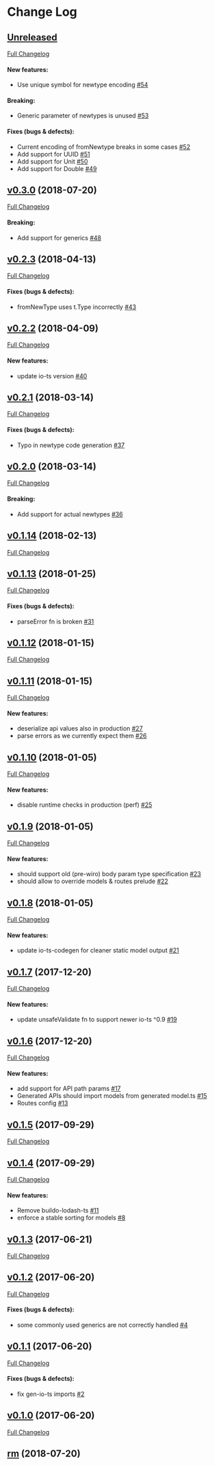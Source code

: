 #  Change Log

## [Unreleased](https://github.com/buildo/metarpheus-io-ts/tree/HEAD)
[Full Changelog](https://github.com/buildo/metarpheus-io-ts/compare/v0.3.0...HEAD)

#### New features:

- Use unique symbol for newtype encoding [#54](https://github.com/buildo/metarpheus-io-ts/issues/54)

#### Breaking:

- Generic parameter of newtypes is unused [#53](https://github.com/buildo/metarpheus-io-ts/issues/53)

#### Fixes (bugs & defects):

- Current encoding of fromNewtype breaks in some cases [#52](https://github.com/buildo/metarpheus-io-ts/issues/52)
- Add support for UUID [#51](https://github.com/buildo/metarpheus-io-ts/issues/51)
- Add support for Unit [#50](https://github.com/buildo/metarpheus-io-ts/issues/50)
- Add support for Double [#49](https://github.com/buildo/metarpheus-io-ts/issues/49)

## [v0.3.0](https://github.com/buildo/metarpheus-io-ts/tree/v0.3.0) (2018-07-20)
[Full Changelog](https://github.com/buildo/metarpheus-io-ts/compare/v0.2.3...v0.3.0)

#### Breaking:

- Add support for generics [#48](https://github.com/buildo/metarpheus-io-ts/issues/48)

## [v0.2.3](https://github.com/buildo/metarpheus-io-ts/tree/v0.2.3) (2018-04-13)
[Full Changelog](https://github.com/buildo/metarpheus-io-ts/compare/v0.2.2...v0.2.3)

#### Fixes (bugs & defects):

- fromNewType uses t.Type incorrectly [#43](https://github.com/buildo/metarpheus-io-ts/issues/43)

## [v0.2.2](https://github.com/buildo/metarpheus-io-ts/tree/v0.2.2) (2018-04-09)
[Full Changelog](https://github.com/buildo/metarpheus-io-ts/compare/v0.2.1...v0.2.2)

#### New features:

- update io-ts version [#40](https://github.com/buildo/metarpheus-io-ts/issues/40)

## [v0.2.1](https://github.com/buildo/metarpheus-io-ts/tree/v0.2.1) (2018-03-14)
[Full Changelog](https://github.com/buildo/metarpheus-io-ts/compare/v0.2.0...v0.2.1)

#### Fixes (bugs & defects):

- Typo in newtype code generation [#37](https://github.com/buildo/metarpheus-io-ts/issues/37)

## [v0.2.0](https://github.com/buildo/metarpheus-io-ts/tree/v0.2.0) (2018-03-14)
[Full Changelog](https://github.com/buildo/metarpheus-io-ts/compare/v0.1.14...v0.2.0)

#### Breaking:

- Add support for actual newtypes [#36](https://github.com/buildo/metarpheus-io-ts/issues/36)

## [v0.1.14](https://github.com/buildo/metarpheus-io-ts/tree/v0.1.14) (2018-02-13)
[Full Changelog](https://github.com/buildo/metarpheus-io-ts/compare/v0.1.13...v0.1.14)

## [v0.1.13](https://github.com/buildo/metarpheus-io-ts/tree/v0.1.13) (2018-01-25)
[Full Changelog](https://github.com/buildo/metarpheus-io-ts/compare/v0.1.12...v0.1.13)

#### Fixes (bugs & defects):

- parseError fn is broken [#31](https://github.com/buildo/metarpheus-io-ts/issues/31)

## [v0.1.12](https://github.com/buildo/metarpheus-io-ts/tree/v0.1.12) (2018-01-15)
[Full Changelog](https://github.com/buildo/metarpheus-io-ts/compare/v0.1.11...v0.1.12)

## [v0.1.11](https://github.com/buildo/metarpheus-io-ts/tree/v0.1.11) (2018-01-15)
[Full Changelog](https://github.com/buildo/metarpheus-io-ts/compare/v0.1.10...v0.1.11)

#### New features:

- deserialize api values also in production [#27](https://github.com/buildo/metarpheus-io-ts/issues/27)
- parse errors as we currently expect them [#26](https://github.com/buildo/metarpheus-io-ts/issues/26)

## [v0.1.10](https://github.com/buildo/metarpheus-io-ts/tree/v0.1.10) (2018-01-05)
[Full Changelog](https://github.com/buildo/metarpheus-io-ts/compare/v0.1.9...v0.1.10)

#### New features:

- disable runtime checks in production (perf) [#25](https://github.com/buildo/metarpheus-io-ts/issues/25)

## [v0.1.9](https://github.com/buildo/metarpheus-io-ts/tree/v0.1.9) (2018-01-05)
[Full Changelog](https://github.com/buildo/metarpheus-io-ts/compare/v0.1.8...v0.1.9)

#### New features:

- should support old (pre-wiro) body param type specification [#23](https://github.com/buildo/metarpheus-io-ts/issues/23)
- should allow to override models & routes prelude [#22](https://github.com/buildo/metarpheus-io-ts/issues/22)

## [v0.1.8](https://github.com/buildo/metarpheus-io-ts/tree/v0.1.8) (2018-01-05)
[Full Changelog](https://github.com/buildo/metarpheus-io-ts/compare/v0.1.7...v0.1.8)

#### New features:

- update io-ts-codegen for cleaner static model output [#21](https://github.com/buildo/metarpheus-io-ts/issues/21)

## [v0.1.7](https://github.com/buildo/metarpheus-io-ts/tree/v0.1.7) (2017-12-20)
[Full Changelog](https://github.com/buildo/metarpheus-io-ts/compare/v0.1.6...v0.1.7)

#### New features:

- update unsafeValidate fn to support newer io-ts ^0.9 [#19](https://github.com/buildo/metarpheus-io-ts/issues/19)

## [v0.1.6](https://github.com/buildo/metarpheus-io-ts/tree/v0.1.6) (2017-12-20)
[Full Changelog](https://github.com/buildo/metarpheus-io-ts/compare/v0.1.5...v0.1.6)

#### New features:

- add support for API path params [#17](https://github.com/buildo/metarpheus-io-ts/issues/17)
- Generated APIs should import models from generated model.ts [#15](https://github.com/buildo/metarpheus-io-ts/issues/15)
- Routes config [#13](https://github.com/buildo/metarpheus-io-ts/issues/13)

## [v0.1.5](https://github.com/buildo/metarpheus-io-ts/tree/v0.1.5) (2017-09-29)
[Full Changelog](https://github.com/buildo/metarpheus-io-ts/compare/v0.1.4...v0.1.5)

## [v0.1.4](https://github.com/buildo/metarpheus-io-ts/tree/v0.1.4) (2017-09-29)
[Full Changelog](https://github.com/buildo/metarpheus-io-ts/compare/v0.1.3...v0.1.4)

#### New features:

- Remove buildo-lodash-ts [#11](https://github.com/buildo/metarpheus-io-ts/issues/11)
- enforce a stable sorting for models [#8](https://github.com/buildo/metarpheus-io-ts/issues/8)

## [v0.1.3](https://github.com/buildo/metarpheus-io-ts/tree/v0.1.3) (2017-06-21)
[Full Changelog](https://github.com/buildo/metarpheus-io-ts/compare/v0.1.2...v0.1.3)

## [v0.1.2](https://github.com/buildo/metarpheus-io-ts/tree/v0.1.2) (2017-06-20)
[Full Changelog](https://github.com/buildo/metarpheus-io-ts/compare/v0.1.1...v0.1.2)

#### Fixes (bugs & defects):

- some commonly used generics are not correctly handled [#4](https://github.com/buildo/metarpheus-io-ts/issues/4)

## [v0.1.1](https://github.com/buildo/metarpheus-io-ts/tree/v0.1.1) (2017-06-20)
[Full Changelog](https://github.com/buildo/metarpheus-io-ts/compare/v0.1.0...v0.1.1)

#### Fixes (bugs & defects):

- fix gen-io-ts imports [#2](https://github.com/buildo/metarpheus-io-ts/issues/2)

## [v0.1.0](https://github.com/buildo/metarpheus-io-ts/tree/v0.1.0) (2017-06-20)
[Full Changelog](https://github.com/buildo/metarpheus-io-ts/compare/rm...v0.1.0)

## [rm](https://github.com/buildo/metarpheus-io-ts/tree/rm) (2018-07-20)
